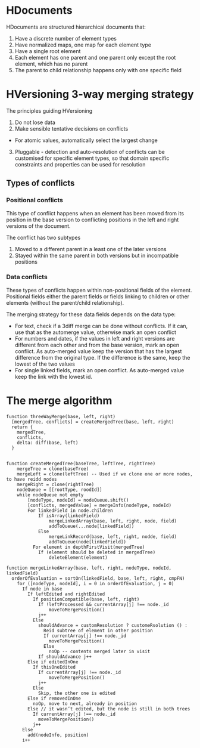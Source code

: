 # HDocuments
HDocuments are structured hierarchical documents that:
1. Have a discrete number of element types
2. Have normalized maps, one map for each element type
3. Have a single root element
4. Each element has one parent and one parent only
  except the root element, which has no parent
5. The parent to child relationship happens only with one specific field

# HVersioning 3-way merging strategy
The principles guiding HVersioning
1. Do not lose data
2. Make sensible tentative decisions on conflicts
  - For atomic values, automatically select the largest change
3. Pluggable - detection and auto-resolution of conflicts can be customised for specific element types, so that domain specific constraints and properties can be used for resolution

## Types of conflicts

### Positional conflicts
This type of conflict happens when an element has been moved from its position in the base version to conflicting positions in the left and right versions of the document.

The conflict has two subtypes
1. Moved to a different parent in a least one of the later versions
2. Stayed within the same parent in both versions but in incompatible positions

### Data conflicts
These types of conflicts happen within non-positional fields of the element. Positional fields either the parent fields or fields linking to children or other elements (without the parent/child relationship).

The merging strategy for these data fields depends on the data type:

- For text, check if a 3diff merge can be done without conflicts. If it can, use that as the automerge value, otherwise mark an open conflict
- For numbers and dates, if the values in left and right versions are different from each other and from the base version, mark an open conflict. As auto-merged value keep the version that has the largest difference from the original type. If the difference is the same, keep the lowest of the two values
- For single linked fields, mark an open conflict. As auto-merged value keep the link with the lowest id.

# The merge algorithm

    function threeWayMerge(base, left, right)
      [mergedTree, conflicts] = createMergedTree(base, left, right)
      return {
        mergedTree,
        conflicts,
        delta: diff(base, left)
      }
  

    function createMergedTree(baseTree, leftTree, rightTree)
        mergeTree = clone(baseTree)
        mergeLeft = clone(leftTree) -- Used if we clone one or more nodes, to have reidd nodes
        mergeRight = clone(rightTree)
        nodeQueue = [[rootType, roodId]]
        while nodeQueue not empty
            [nodeType, nodeId] = nodeQueue.shift()
            [conflicts, mergedValue] = mergeInfo(nodeType, nodeId)
            For linkedField in node.children
                If isArray(linkedField)
                    mergeLinkedArray(base, left, right, node, field)
                    addToQueue(...node[linkedField])
                Else
                    mergeLinkRecord(base, left, right, nodde, field)
                    addToQueue(node[linkedField])
              For element in depthFirstVisit(mergedTree)
                If (element should be deleted in mergedTree)
                    deleteElement(element)
    
    function mergeLinkedArray(base, left, right, nodeType, nodeId, linkedField)
      orderOfEvaluation = sortOn(linkedField, base, left, right, cmpFN)
        for ([nodeType, nodeId], i = 0 in orderOfEvaluation, j = 0)
          If node in base
            If leftEdited and rightEdited
              If positionCompatible(base, left, right)
                If !leftProcessed && currentArray[j] !== node._id
                    moveToMergePosition()
                j++
              Else
                shouldAdvance = customResolution ? customeRsolution () :
                  Reid subtree of element in other position
                  If currentArray[j] !== node._id
                    moveToMergePosition()
                  Else
                    noOp -- contents merged later in visit
                If shouldAdvance j++        
            Else if editedInOne
              If thisOneEdited
                If currentArray[j] !== node._id
                    moveToMergePosition()
                j++
              Else 
                Skip, the other one is edited
            Else if removedInOne
              noOp, move to next, already in position
            Else // it wasn’t edited, but the node is still in both trees
              If currentArray[j] !== node._id
                moveToMergePosition()
              j++
          Else
            add(nodeInfo, position)            
          i++
    
    
                
                
